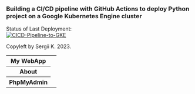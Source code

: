 ### Building a CI/CD pipeline with GitHub Actions to deploy Python project on a Google Kubernetes Engine cluster

Status of Last Deployment:<br>
[![CICD-Pipeline-to-GKE](https://github.com/falkonxv/github-actions-cicd-to-gke/actions/workflows/google.yml/badge.svg)](https://github.com/falkonxv/github-actions-cicd-to-gke/actions/workflows/google.yml)

Copyleft by Sergii K. 2023.

<table>
<tbody>
	<tr>
		<th>My WebApp</th>
		<td></td>
	</tr>
  <tr>
		<th>About</th>
		<td></td>
	</tr>
	<tr>
		<th>PhpMyAdmin</th>
		<td></td>
  </tr>
</tbody>
</table>
